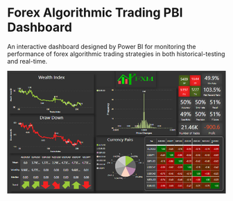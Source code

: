 # Forex Algorithmic Trading PBI Dashboard

An interactive dashboard designed by Power BI for monitoring the performance of forex algorithmic trading strategies in both historical-testing and real-time.

![Main](https://github.com/AbdullahBahi/Forex-Algorithmic-Trading-PBI-Dashboard/blob/master/gallery/main.PNG?raw=true)